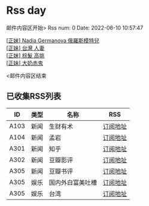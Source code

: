 # Rss day

邮件内容区开始>
Rss num: 0  Date: 2022-06-10 10:57:47 <br/>

<a href='https://www.ptt.cc/bbs/Beauty/M.1654828714.A.678.html'>[正妹] Nadia Germanova 俄羅斯模特兒</a><br/>
<a href='https://www.ptt.cc/bbs/Beauty/M.1654827193.A.05F.html'>[正妹]  台灣  人妻</a><br/>
<a href='https://www.ptt.cc/bbs/Beauty/M.1654823374.A.B52.html'>[正妹] 棕髮 高挑</a><br/>
<a href='https://www.ptt.cc/bbs/Beauty/M.1654822036.A.400.html'>[正妹] 大奶赤鬼</a><br/>


<邮件内容区结束

## 已收集RSS列表

| ID | 类型 | 名称  | RSS  |
| -- | -- | -- | -- | 
| A103  | 新闻 | 生财有术 | [订阅地址](https://scys.info/feed) |
| A104  | 新闻 | 孟岩  | [订阅地址](https://feedpress.me/wx-dreamytalks) |
| A301  | 新闻 | 知乎 | [订阅地址](https://www.zhihu.com/rss) |
| A302  | 新闻 | 豆瓣影评 | [订阅地址](https://www.douban.com/feed/review/movie) |
| A305  | 新闻 | 豆瓣书评 | [订阅地址](https://www.douban.com/feed/review/book) |
| A305  | 娱乐 | 国内外白富美吐槽 | [订阅地址](http://rsshub.v2fy.com:1200/weibo/user/5323541229) |
| A305  | 娱乐 | 台湾 | [订阅地址](https://www.ptt.cc/atom/beauty.xml) |
